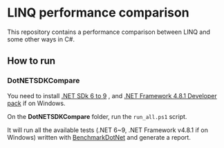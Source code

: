 ﻿# LINQ performance comparison

This repository contains a performance comparison between LINQ and some other ways in C#.

## How to run

### DotNETSDKCompare

You need to install [.NET SDk 6 to 9](https://dotnet.microsoft.com/download/dotnet) , and [.NET Framework 4.8.1 Developer pack](https://dotnet.microsoft.com/download/dotnet-framework/net481) if on Windows.

On the **DotNETSDKCompare** folder, run the `run_all.ps1` script. 

It will run all the available tests (.NET 6~9, .NET Framework v4.8.1 if on Windows) written with [BenchmarkDotNet](http://benchmarkdotnet.org/) and generate a report.
